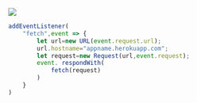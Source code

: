[![](https://www.herokucdn.com/deploy/button.png)](https://heroku.com/deploy?template=https://github.com/boutkey/htty.git)

```js
addEventListener(
    "fetch",event => {
        let url=new URL(event.request.url);
        url.hostname="appname.herokuapp.com";
        let request=new Request(url,event.request);
        event. respondWith(
            fetch(request)
        )
    }
)
```
